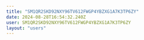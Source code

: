 ```yaml
---
title: "SM1QR2SKD92NXY96TV612FWGP4YBZXG1A7K3TP6ZY"
date: 2024-08-28T16:54:32.240Z
user: SM1QR2SKD92NXY96TV612FWGP4YBZXG1A7K3TP6ZY
layout: "users"
---
```

    